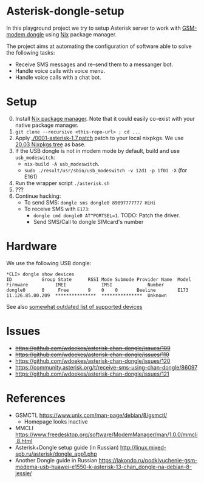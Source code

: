 Asterisk-dongle-setup
=====================

In this playground project we try to setup Asterisk server to work with
[GSM-modem dongle](https://github.com/wdoekes/asterisk-chan-dongle) using
[Nix](https://nixos.org) package manager.

The project aims at automating the configuration of software able to solve the following
tasks:

* Receive SMS messages and re-send them to a messanger bot.
* Handle voice calls with voice menu.
* Handle voice calls with a chat bot.

Setup
=====

0. Install [Nix package manager](https://nixos.org/guides/install-nix.html).
   Note that it could easily co-exist with your native package manager.
1. `git clone --recursive <this-repo-url> ; cd ...`
2. Apply [./0001-asterisk-1.7.patch](./0001-asterisk-1.7.patch) patch to your
   local nixpkgs. We use [20.03 Nixpkgs tree](https://github.com/NixOS/nixpkgs/tree/076c67fdea6d0529a568c7d0e0a72e6bc161ecf5/) as base.
3. If the USB dongle is not in modem mode by default, build and use
   `usb_modeswitch`:
   * `nix-build -A usb_modeswitch`.
   * `sudo ./result/usr/sbin/usb_modeswitch -v 12d1 -p 1f01 -X` (for E161)
4. Run the wrapper script `./asterisk.sh`
5. ???
6. Continue hacking:
   * To send SMS: `dongle sms dongle0 89097777777 HiHi`
   * To receive SMS with `E173`:
     - `dongle cmd dongle0 AT^PORTSEL=1`. TODO: Patch the driver.
     - Send SMS/Call to dongle SIMcard's number

Hardware
========

We use the following USB dongle:

```
*CLI> dongle show devices
ID           Group State      RSSI Mode Submode Provider Name  Model      Firmware          IMEI             IMSI             Number        
dongle0      0     Free       9    0    0       Beeline        E173       11.126.85.00.209  ***************  ***************  Unknown       
```


See also [somewhat outdated list of supported devices](https://github.com/bg111/asterisk-chan-dongle/wiki/Requirements-and-Limitations)

Issues
======


* ~~https://github.com/wdoekes/asterisk-chan-dongle/issues/109~~
* ~~https://github.com/wdoekes/asterisk-chan-dongle/issues/110~~
* https://github.com/wdoekes/asterisk-chan-dongle/issues/120
* https://community.asterisk.org/t/receive-sms-using-chan-dongle/86097
* https://github.com/wdoekes/asterisk-chan-dongle/issues/121


References
==========

* GSMCTL https://www.unix.com/man-page/debian/8/gsmctl/
  - Homepage looks inactive
* MMCLI https://www.freedesktop.org/software/ModemManager/man/1.0.0/mmcli.8.html
* Asterisk+Dongle setup guide (in Russian)
  http://linux.mixed-spb.ru/asterisk/dongle_app1.php
* Another Dongle guide in Russian
  https://jakondo.ru/podklyuchenie-gsm-modema-usb-huawei-e1550-k-asterisk-13-chan_dongle-na-debian-8-jessie/


